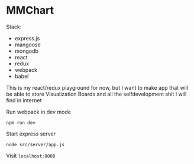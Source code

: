 # MMChart

Stack:

- express.js
- mangoose
- mongodb
- react
- redux
- webpack
- babel

This is my react/redux playground for now, 
but I want to make app that will be able to store Visualization Boards and all the selfdevelopment shit I will find in internet

Run webpack in dev mode

```
npm run dev
```

Start express server

```
node src/server/app.js
```

Visit `localhost:8080`
